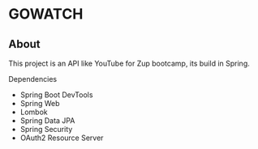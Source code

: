 # GOWATCH

## About

This project is an API like YouTube for Zup bootcamp, its build in Spring.

Dependencies

- Spring Boot DevTools
- Spring Web
- Lombok
- Spring Data JPA
- Spring Security
- OAuth2 Resource Server

